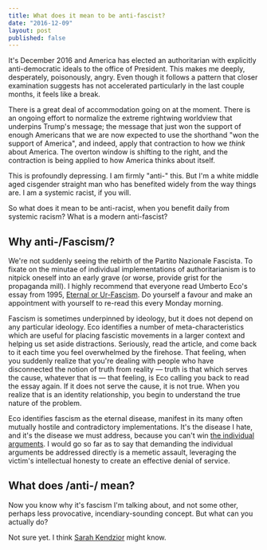 ```yaml
---
title: What does it mean to be anti-fascist?
date: "2016-12-09"
layout: post
published: false
---
```


It's December 2016 and America has elected an authoritarian with explicitly
anti-democratic ideals to the office of President. This makes me deeply,
desperately, poisonously, angry. Even though it follows a pattern that closer
examination suggests has not accelerated particularly in the last couple months,
it feels like a break.

There is a great deal of accommodation going on at the moment. There is an
ongoing effort to normalize the extreme rightwing worldview that underpins
Trump's message; the message that just won the support of enough Americans that
we are now expected to use the shorthand "won the support of America", and
indeed, apply that contraction to how we *think* about America. The overton
window is shifting to the right, and the contraction is being applied to how
America thinks about itself.

This is profoundly depressing. I am firmly "anti-" this. But I'm a white middle
aged cisgender straight man who has benefited widely from the way things are. I
am a systemic racist, if you will.

So what does it mean to be anti-racist, when you benefit daily from systemic
racism? What is a modern anti-fascist?

## Why anti-/Fascism/?

We're not suddenly seeing the rebirth of the Partito Nazionale Fascista. To
fixate on the minutae of individual implementations of authoritarianism is to
nitpick oneself into an early grave (or worse, provide grist for the propaganda
mill). I highly recommend that everyone read Umberto Eco's essay from 1995,
[Eternal or Ur-Fascism](http://www.nybooks.com/articles/1995/06/22/ur-fascism/).
Do yourself a favour and make an appointment with yourself to re-read this every
Monday morning.

Fascism is sometimes underpinned by ideology, but it does not depend on any
particular ideology. Eco identifies a number of meta-characteristics which are
useful for placing fascistic movements in a larger context and helping us set
aside distractions. Seriously, read the article, and come back to it each time
you feel overwhelmed by the firehose. That feeling, when you suddenly realize
that you're dealing with people who have disconnected the notion of truth from
reality &mdash; truth is that which serves the cause, whatever that is &mdash;
that feeling, is Eco calling you back to read the essay again. If it does not
serve the cause, it is not true. When you realize that is an identity
relationship, you begin to understand the true nature of the problem.

Eco identifies fascism as the eternal disease, manifest in its many often
mutually hostile and contradictory implementations. It's the disease I hate, and
it's the disease we must address, because you can't
win [the individual arguments](http://rationalwiki.org/wiki/Gish_Gallop). I
would go so far as to say that demanding the individual arguments be addressed
directly is a memetic assault, leveraging the victim's intellectual honesty to
create an effective denial of service.

## What does /anti-/ mean?

Now you know why it's fascism I'm talking about, and not some other, perhaps
less provocative, incendiary-sounding concept. But what can you actually do?

Not sure yet. I think [Sarah Kendzior](https://sarahkendzior.com/) might know.


